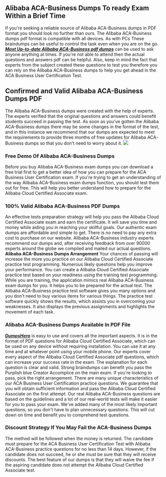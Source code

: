 ## **Alibaba ACA-Business Dumps To ready Exam Within a Brief Time**

If you're seeking a reliable source of Alibaba ACA-Business dumps in PDF format you should look no further than ours. The Alibaba ACA-Business dumps pdf format is compatible with all devices. As with PCs These braindumps can be useful to control the task even when you are on the go. **_[Most Up-to-date Alibaba ACA-Business pdf dumps](https://www.dumpshero.com/?post_type=product&p=13624)_** can be used to ask anyone anything at times. If you're not able to attend then the actual questions and answers pdf can be helpful. Also, keep in mind the fact that experts from the subject created these questions to test you therefore you can rely on the Alibaba ACA-Business dumps to help you get ahead in the ACA Business User Certification Test.  

## **Confirmed and Valid Alibaba ACA-Business Dumps PDF**

  
The Alibaba ACA-Business dumps were created with the help of experts. The experts verified that the original questions and answers could benefit students succeed in passing the test. As soon as you've gotten the Alibaba ACA-Business dumps there may be some changes in the format of the test, and in this instance we recommend that our dumps are expected to meet the requirements to provide three months of free updates for Alibaba ACA-Business dumps so that you don't need to worry about it.
[![](https://www.dumpshero.com/wp-content/uploads/2023/11/dumpshero.png)](https://www.dumpshero.com/?post_type=product&p=13624)  

### **Free Demo Of Alibaba ACA-Business Dumps**

  
Before you buy Alibaba ACA-Business exam dumps you can download a free trial first to get a better idea of how you can prepare for the ACA Business User Certification exam. If you're trying to get an understanding of the way Alibaba ACA-Business exam dumps function, you should test them out for free. This will help you better understand how to prepare for the Alibaba Cloud Certified Associate exam.  

### **100% Valid Alibaba ACA-Business PDF Dumps**

  
An effective tests preparation strategy will help you pass the Alibaba Cloud Certified Associate exam and earn the certificate. It will save you time and money while aiding you in reaching your skillful goals. Our authentic exam dumps are affordable and simple to get. There is no need to pay any extra cost to purchase on our website. Alibaba ACA-Business industry experts recommend our dumps and, after receiving feedback from over 90000 experts around the globe we compiled and mailed our actual questions. **Alibaba ACA-Business** **Dumps Arrangement** Your chances of passing will increase the more you practice on our Alibaba Cloud Certified Associate practice test programming. Numerous likely questions help you improve your performance. You can create a Alibaba Cloud Certified Associate practice test based on your readiness using the training test programming. While you are training, the application mimics real Alibaba ACA-Business exam dumps for you. It helps you to be prepared for the actual test. The Alibaba ACA-Business practice test software gives you many options and you don't need to buy various items for various things. The practice test software quickly shows the results, which assists you in overcoming your weaknesses. It also displays the previous assignments and highlights the movement of each task.  

### **Alibaba ACA-Business Dumps Available In PDF File**

  
[**_DumpsHero_**](https://www.dumpshero.com/) is easy to use and covers all the important aspects. It is in the format of PDF questions for Alibaba Cloud Certified Associate, which can be used on any device without requiring installation. You can use it at any time and at whatever point using your mobile phone. Our experts cover every aspect of the Alibaba Cloud Certified Associate pdf questions, which can increase your success rate in the exam. The explanation for each question is clear and valid. Strong braindumps can benefit you pass the Purplish blue Creator Accomplice on the main exam. If you're looking to pass, pick the right arrangement. There are many unique characteristics of our ACA Business User Certification practice questions. We guarantee that you will obtain sufficient information and pass the Alibaba Cloud Certified Associate on the first attempt. Our real Alibaba ACA-Business questions are based on the guidelines and a lot of our real-world tests will make it easier for you to pass your exam. We've added many of the most likely important questions, so you don't have to plan unnecessary questions. This will cut down on time and benefit you to comprehend test questions.  

### **Discount Strategy If You May Fail the ACA-Business Dumps**

  
The method will be followed when the money is returned. The candidate must prepare for the ACA Business User Certification Test with Alibaba ACA-Business practice questions for no less than 14 days. However, if the candidate does not succeed, he or she must be sure that they will receive discounts. The best feature of our dumps is that they will waive the fee if the aspiring candidate does not attempt the Alibaba Cloud Certified Associate test.

